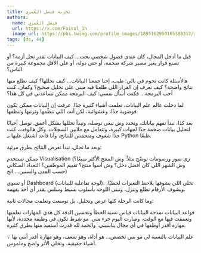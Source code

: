 ```yaml
---
title: تجربة فيصل العُمري
authors:
  name: فيصل العُمري
  url: https://x.com/Faisal_1h
  image_url: https://pbs.twimg.com/profile_images/1895162950165389312/r-uYvN3l_400x400.jpg
tags: [ds, 44]
---
```


قبل ما أدخل المجال، كان عندي فضول شخصي بحت...
كيف البيانات تقدر تحل أزمة؟ أو تصنع قرار يغير مصير شركة ضخمة، أو حتى دولة، أو على الأقل مجموعة كبيرة من الناس؟
<!-- truncate -->

هالأسئلة كانت تحوم في بالي:
طيب، إحنا جمعنا البيانات… كيف نحللها؟
كيف نطلع منها نتائج واضحة؟
كيف نعرف إن القرار اللي طلعنا فيه مبني على تحليل صحيح؟
وكمان، كنت أحب البرمجة… فكنت أسأل نفسي: كيف البرمجة ممكن تساعدني في كل هذا؟

لما دخلت عالم علم البيانات، تعلمت أشياء كثيرة جدًا.
عرفت إن البيانات ممكن تكون فوضوية جدًا، وعشوائية، لكن أنت اللي تنظّمها وترتبها وتنظفها.

بعد كذا، تبدأ تفهم بياناتك، وتحدد وش تبغى توصله، وتبدأ تحللها بشكل أعمق.
توصل أحيانًا لتحليل بيانات ضخمة جدًا لجهات كبيرة، وتتعامل مع ملايين السجلات.
وكل هالوقت، كنت جدًا شغوف ومتحمس للنتائج، وأنا قاعد أشتغل عليها بـ Python طبعًا.

وبعد ما تحلل، تبدأ تعرض النتائج بطرق مرئية:

ممكن تستخدم Visualisation (زي صور ورسومات توضّح مثلاً: وش المنتج الأكثر مبيعًا؟ وش الشهر اللي كان أفضل دخل؟ وش أسوأ منتج؟ تقييم الموظفين؟ التعداد السكاني حسب المدن والسنين… الخ)

أو تسوي Dashboard (لوحة تفاعلية للبيانات)، تخلي اللي يشوفها يلاحظ التغيرات لحظيًا، ويشوف الأرقام تطلع وتنزل، وتبني اللوحة بأسلوب بسيط وسلس يقدر أي أحد يفهمه.

وما كانت الرحلة كلها عرض وتحليل، بل توسعت وتعلمت مجالات ثانية:

قواعد البيانات
نمذجة البيانات
قياس نسبة الخطأ وتحسين الدقة
كل هذي المهارات تعلمتها وتعمقت فيها مع الوقت، وصارت اليوم جزء مني.
مو شرط تكون في وظيفة محددة، لأنها مهارة أقدر أوظفها في أي مجال يناسبني، والحمد لله قدرت أستفيد منها بطرق كثيرة.

💡 علم البيانات بالنسبة لي مو بس تخصص... هو أداة، وهو شغف، وهو مهارة أقدر أبني بها أشياء حقيقية، وتخلي الأثر واضح وملموس.
